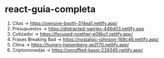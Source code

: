 # react-guia-completa
1. Citas -> https://pensive-booth-314ea1.netlify.app/
2. Presupuestos -> https://distracted-swirles-446d03.netlify.app
3. Cotizador -> https://focused-noether-e08bcf.netlify.app/
4. Frases Breaking Bad -> https://nostalgic-johnson-168c46.netlify.app/
5. Clima -> https://hungry-heisenberg-ae2f70.netlify.app/
6. Criptomonedas -> https://unruffled-bassi-228345.netlify.app/
